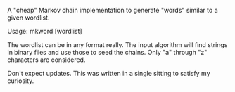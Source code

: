 A "cheap" Markov chain implementation to generate "words" similar to a given wordlist.

Usage: mkword [wordlist]

The wordlist can be in any format really.  The input algorithm will find strings in binary files and use those to seed the chains.  Only "a" through "z" characters are considered.

Don't expect updates.  This was written in a single sitting to satisfy my curiosity.
